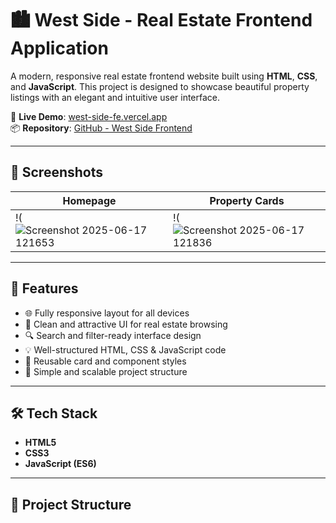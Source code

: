 # 🏙️ West Side - Real Estate Frontend Application

A modern, responsive real estate frontend website built using **HTML**, **CSS**, and **JavaScript**. This project is designed to showcase beautiful property listings with an elegant and intuitive user interface.

🔗 **Live Demo**: [west-side-fe.vercel.app](https://west-side-fe.vercel.app/)  
📦 **Repository**: [GitHub - West Side Frontend](https://github.com/Priyanshu-Shirsath/West-side.FE)

---

## 📸 Screenshots

| Homepage | Property Cards |
|---------|----------------|
| !(![Screenshot 2025-06-17 121653](https://github.com/user-attachments/assets/a1c9f942-d108-44f1-a169-f7bc49c524f5) | !(![Screenshot 2025-06-17 121836](https://github.com/user-attachments/assets/aa042749-d541-4a0b-9475-a58fc89ae6ef) |

---

## 🚀 Features

- 🌐 Fully responsive layout for all devices
- 🏡 Clean and attractive UI for real estate browsing
- 🔍 Search and filter-ready interface design
- 💡 Well-structured HTML, CSS & JavaScript code
- 🎨 Reusable card and component styles
- 📁 Simple and scalable project structure

---

## 🛠️ Tech Stack

- **HTML5**
- **CSS3**
- **JavaScript (ES6)**

---

## 📂 Project Structure

